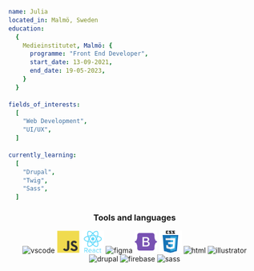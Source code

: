 
```yaml
name: Julia
located_in: Malmö, Sweden
education:
  {
    Medieinstitutet, Malmö: {
      programme: "Front End Developer",
      start_date: 13-09-2021,
      end_date: 19-05-2023,
    }
  }

fields_of_interests:
  [
    "Web Development",
    "UI/UX",
  ]
  
currently_learning:
  [
    "Drupal",
    "Twig",
    "Sass",
  ]

```

<div align='center'>
  <h3>Tools and languages</h3>
  <p>
  <img src="https://cdn.jsdelivr.net/gh/devicons/devicon/icons/vscode/vscode-original.svg" alt="vscode" width="45" height="45" />
  <img src="https://raw.githubusercontent.com/devicons/devicon/master/icons/javascript/javascript-original.svg" alt="javascript" width="45" height="45" />
  <img src="https://raw.githubusercontent.com/devicons/devicon/master/icons/react/react-original-wordmark.svg" alt="react" width="45" height="45" />
  <img src="https://cdn.jsdelivr.net/gh/devicons/devicon/icons/figma/figma-original.svg" alt="figma" width="45" height="45" /> 
  <img src="https://raw.githubusercontent.com/devicons/devicon/master/icons/bootstrap/bootstrap-plain.svg" alt="bootstrap" width="45" height="45" />
  <img src="https://raw.githubusercontent.com/devicons/devicon/master/icons/css3/css3-original-wordmark.svg" alt="css3" width="45" height="45" />
  <img src="https://cdn.jsdelivr.net/gh/devicons/devicon/icons/html5/html5-original.svg" alt="html" width="45" height="45" />
  <img src="https://cdn.jsdelivr.net/gh/devicons/devicon/icons/illustrator/illustrator-line.svg" alt="illustrator" width="45" height="45" />
  <img src="https://cdn.jsdelivr.net/gh/devicons/devicon/icons/drupal/drupal-plain-wordmark.svg" alt="drupal" width="45" height="45" />
  <img src="https://cdn.jsdelivr.net/gh/devicons/devicon/icons/firebase/firebase-plain.svg" alt="firebase" width="45" height="45" />
  <img src="https://cdn.jsdelivr.net/gh/devicons/devicon/icons/sass/sass-original.svg" alt="sass" width="45" height="45" />

  </p>
</div>
